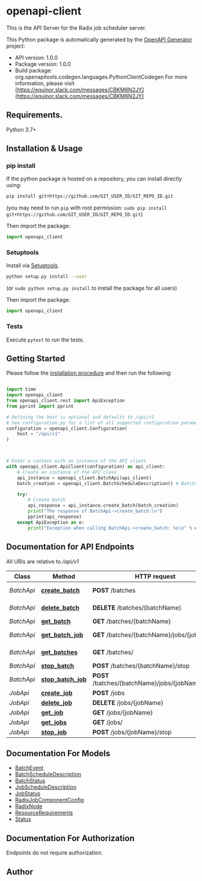 # openapi-client
This is the API Server for the Radix job scheduler server.

This Python package is automatically generated by the [OpenAPI Generator](https://openapi-generator.tech) project:

- API version: 1.0.0
- Package version: 1.0.0
- Build package: org.openapitools.codegen.languages.PythonClientCodegen
For more information, please visit [https://equinor.slack.com/messages/CBKM6N2JY](https://equinor.slack.com/messages/CBKM6N2JY)

## Requirements.

Python 3.7+

## Installation & Usage
### pip install

If the python package is hosted on a repository, you can install directly using:

```sh
pip install git+https://github.com/GIT_USER_ID/GIT_REPO_ID.git
```
(you may need to run `pip` with root permission: `sudo pip install git+https://github.com/GIT_USER_ID/GIT_REPO_ID.git`)

Then import the package:
```python
import openapi_client
```

### Setuptools

Install via [Setuptools](http://pypi.python.org/pypi/setuptools).

```sh
python setup.py install --user
```
(or `sudo python setup.py install` to install the package for all users)

Then import the package:
```python
import openapi_client
```

### Tests

Execute `pytest` to run the tests.

## Getting Started

Please follow the [installation procedure](#installation--usage) and then run the following:

```python

import time
import openapi_client
from openapi_client.rest import ApiException
from pprint import pprint

# Defining the host is optional and defaults to /api/v1
# See configuration.py for a list of all supported configuration parameters.
configuration = openapi_client.Configuration(
    host = "/api/v1"
)



# Enter a context with an instance of the API client
with openapi_client.ApiClient(configuration) as api_client:
    # Create an instance of the API class
    api_instance = openapi_client.BatchApi(api_client)
    batch_creation = openapi_client.BatchScheduleDescription() # BatchScheduleDescription | Batch to create

    try:
        # Create batch
        api_response = api_instance.create_batch(batch_creation)
        print("The response of BatchApi->create_batch:\n")
        pprint(api_response)
    except ApiException as e:
        print("Exception when calling BatchApi->create_batch: %s\n" % e)

```

## Documentation for API Endpoints

All URIs are relative to */api/v1*

Class | Method | HTTP request | Description
------------ | ------------- | ------------- | -------------
*BatchApi* | [**create_batch**](docs/BatchApi.md#create_batch) | **POST** /batches | Create batch
*BatchApi* | [**delete_batch**](docs/BatchApi.md#delete_batch) | **DELETE** /batches/{batchName} | Delete batch
*BatchApi* | [**get_batch**](docs/BatchApi.md#get_batch) | **GET** /batches/{batchName} | Gets batch
*BatchApi* | [**get_batch_job**](docs/BatchApi.md#get_batch_job) | **GET** /batches/{batchName}/jobs/{jobName} | Gets batch job
*BatchApi* | [**get_batches**](docs/BatchApi.md#get_batches) | **GET** /batches/ | Gets batches
*BatchApi* | [**stop_batch**](docs/BatchApi.md#stop_batch) | **POST** /batches/{batchName}/stop | Stop batch
*BatchApi* | [**stop_batch_job**](docs/BatchApi.md#stop_batch_job) | **POST** /batches/{batchName}/jobs/{jobName}/stop | Stop batch job
*JobApi* | [**create_job**](docs/JobApi.md#create_job) | **POST** /jobs | Create job
*JobApi* | [**delete_job**](docs/JobApi.md#delete_job) | **DELETE** /jobs/{jobName} | Delete job
*JobApi* | [**get_job**](docs/JobApi.md#get_job) | **GET** /jobs/{jobName} | Gets job
*JobApi* | [**get_jobs**](docs/JobApi.md#get_jobs) | **GET** /jobs/ | Gets jobs
*JobApi* | [**stop_job**](docs/JobApi.md#stop_job) | **POST** /jobs/{jobName}/stop | Stop job


## Documentation For Models

 - [BatchEvent](docs/BatchEvent.md)
 - [BatchScheduleDescription](docs/BatchScheduleDescription.md)
 - [BatchStatus](docs/BatchStatus.md)
 - [JobScheduleDescription](docs/JobScheduleDescription.md)
 - [JobStatus](docs/JobStatus.md)
 - [RadixJobComponentConfig](docs/RadixJobComponentConfig.md)
 - [RadixNode](docs/RadixNode.md)
 - [ResourceRequirements](docs/ResourceRequirements.md)
 - [Status](docs/Status.md)


<a id="documentation-for-authorization"></a>
## Documentation For Authorization

Endpoints do not require authorization.


## Author




